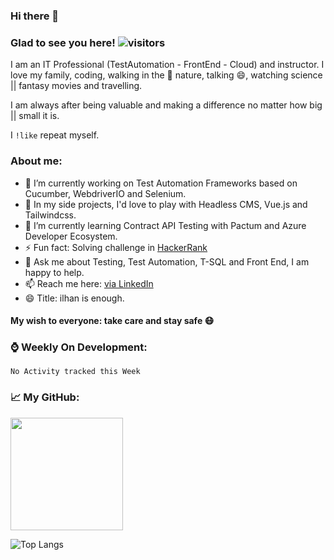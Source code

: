 ### Hi there 👋

<!--
**ikoral/ikoral** is a ✨ _special_ ✨ repository because its `README.md` (this file) appears on your GitHub profile.
-->

### Glad to see you here! ![visitors](https://visitor-badge.laobi.icu/badge?page_id=ikoral.ikoral)

I am an IT Professional (TestAutomation - FrontEnd - Cloud) and instructor. I love my family, coding, walking in the :herb: nature, talking 😄, watching science || fantasy movies and travelling.

I am always after being valuable and making a difference no matter how big || small it is.

I <code>!like</code> repeat myself.

### About me:
- 🔭 I’m currently working on Test Automation Frameworks based on Cucumber, WebdriverIO and Selenium.
- 🔭 In my side projects, I'd love to play with Headless CMS, Vue.js and Tailwindcss.
- 🌱 I’m currently learning Contract API Testing with Pactum and Azure Developer Ecosystem.
- ⚡ Fun fact: Solving challenge in [HackerRank](https://www.hackerrank.com/ikoral)
- 💬 Ask me about Testing, Test Automation, T-SQL and Front End, I am happy to help.
- 📫 Reach me here: [via LinkedIn](https://www.linkedin.com/in/ilhankoral/)
- 😄 Title: ilhan is enough.

#### My wish to everyone: take care and stay safe :mask:

### :watch: Weekly On Development:
<!--START_SECTION:waka-->
```text
No Activity tracked this Week
```
<!--END_SECTION:waka-->

### :chart_with_upwards_trend: My GitHub:
<img height="180em" src="https://github-readme-stats.vercel.app/api?username=ikoral&show_icons=true&hide_border=true&&count_private=true&include_all_commits=true" /></span>

![Top Langs](https://github-readme-stats.vercel.app/api/top-langs/?username=ikoral&layout=compact)


